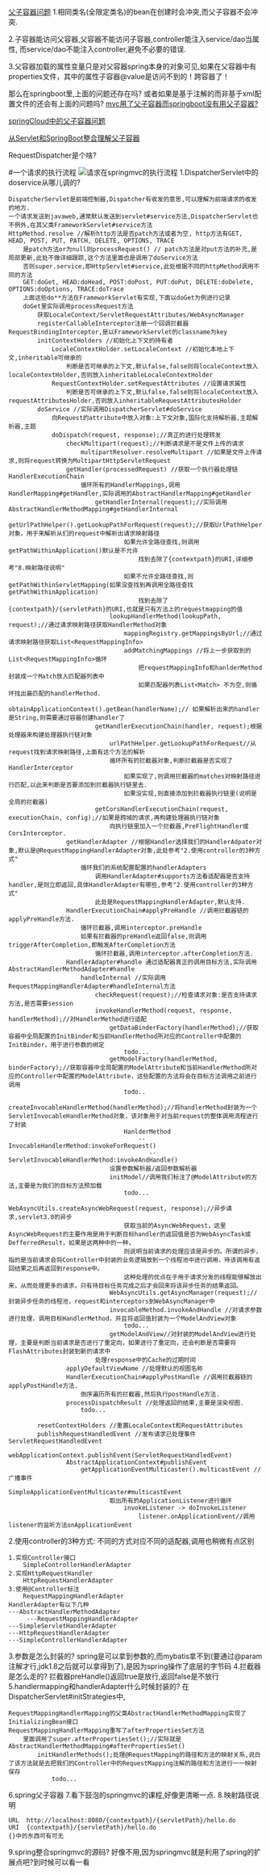 [父子容器问题](https://blog.csdn.net/qq_43842093/article/details/122008820)
1.相同类名(全限定类名)的bean在创建时会冲突,而父子容器不会冲突.

2.子容器能访问父容器,父容器不能访问子容器,controller能注入service/dao当属性, 而service/dao不能注入controller,避免不必要的错误.

3.父容器加载的属性变量只是对父容器spring本身的对象可见,如果在父容器中有properties文件，其中的属性子容器@value是访问不到的！跨容器了！

那么在springboot里,上面的问题还存在吗? 或者如果是基于注解的而非基于xml配置文件的还会有上面的问题吗?
[mvc用了父子容器而springboot没有用父子容器?](https://www.zhihu.com/question/488723652)

[springCloud中的父子容器问题](https://cloud.tencent.com/developer/article/1403379)

[从Servlet和SpringBoot整合理解父子容器](https://blog.csdn.net/daliucheng/article/details/121408902)


RequestDispatcher是个啥?

#一个请求的执行流程
![请求在springmvc的执行流程](img/511653356162_.pic.jpg)
1.DispatcherServlet中的doservice从哪儿调的?

    DispatcherServlet是前端控制器,Dispatcher有收发的意思,可以理解为前端请求的收发的地方.
    一个请求发送到javaweb,通常默认发送到servlet#service方法,DispatcherServlet也不例外,在其父类FrameworkServlet#service方法
    HttpMethod.resolve //解析http方法是否patch方法或者为空, http方法有GET, HEAD, POST, PUT, PATCH, DELETE, OPTIONS, TRACE
        是patch方法or为null则processRequest() // patch方法是对put方法的补充,是局部更新,此处不做详细跟踪,这个方法里面也是调用了doService方法
        否则super.service,即HttpServlet#service,此处根据不同的httpMethod调用不同的方法
        GET:doGet, HEAD:doHead, POST:doPost, PUT:doPut, DELETE:doDelete, OPTIONS:doOptions, TRACE:doTrace
        上面这些do**方法在FrameworkServlet有实现,下面以doGet为例进行记录
        doGet里实际调用processRequest方法
            获取LocaleContext/ServletRequestAttributes/WebAsyncManager
            registerCallableInterceptor注册一个回调拦截器RequestBindingInterceptor,是以FrameworkServlet的classname为key
            initContextHolders //初始化上下文的持有者
                LocaleContextHolder.setLocaleContext //初始化本地上下文,inheritable可继承的
                    判断是否可继承的上下文,默认false,false则将localeContext放入localeContextHolder,否则放入inheritableLocaleContextHolder
                RequestContextHolder.setRequestAttributes //设置请求属性
                    判断是否可继承的上下文,默认false,false则将localeContext放入requestAttributesHolder,否则放入inheritableRequestAttributesHolder
            doService //实际调用DispatcherServlet#doService
                向Request的attribute中放入对象:上下文对象,国际化支持解析器,主题解析器,主题
                doDispatch(request, response);//真正的进行处理转发
                    checkMultipart(request);//判断请求是不是文件上传的请求
                        multipartResolver.resolveMultipart //如果是文件上传请求,则将request转换为MultipartHttpServletRequest
                    getHandler(processedRequest) //获取一个执行器处理链HandlerExecutionChain
                        循环所有的HandlerMappings,调用HandlerMapping#getHandler,实际调用的AbstractHandlerMapping#getHandler
                            getHandlerInternal(request);//实际调用AbstractHandlerMethodMapping#getHandlerInternal
                                getUrlPathHelper().getLookupPathForRequest(request);//获取UrlPathHelper对象，用于来解析从们的request中解析出请求映射路径
                                    如果允许全路径查找,则调用getPathWithinApplication()默认是不允许
                                        找到去除了{contextpath}的URI,详细参考"8.映射路径说明"
                                    如果不允许全路径查找,则getPathWithinServletMapping(如果没查找到再调用全路径查找getPathWithinApplication)
                                        找到去除了{contextpath}/{servletPath}的URI,也就是只有方法上的requestmapping的值
                                lookupHandlerMethod(lookupPath, request);//通过请求映射路径获取HandlerMethod对象
                                    mappingRegistry.getMappingsByUrl;//通过请求映射路径获取List<RequestMappingInfo>
                                    addMatchingMappings //将上一步获取到的List<RequestMappingInfo>循环
                                        把requestMappingInfo和hanlderMethod封装成一个Match放入匹配器列表中
                                        如果匹配器列表List<Match> 不为空,则循环找出最匹配的handlerMethod.
                            obtainApplicationContext().getBean(handlerName);// 如果解析出来的handler是String,则需要通过容器创建handler了
                            getHandlerExecutionChain(handler, request);根据处理器来构建处理器执行链对象
                                urlPathHelper.getLookupPathForRequest//从request找到请求映射路径,上面有这个方法的解析
                                循环所有的拦截器对象,判断拦截器是否实现了HandlerInterceptor
                                    如果实现了,则调用拦截器的matches对映射路径进行匹配,以此来判断是否要添加到拦截器执行链里去.
                                    如果没实现,则直接添加到拦截器执行链里(说明是全局的拦截器)
                            getCorsHandlerExecutionChain(request, executionChain, config);//如果是跨域的请求,再构建处理器执行链对象
                                向执行链里加入一个拦截器,PreFlightHandler或CorsInterceptor.
                    getHandlerAdapter //根据Handler选择我们的HandlerAdpater对象,默认是@RequestMappingHandlerAdapter对象,此处参考"2.使用controller的3种方式"
                        循环我们的系统配置配置的handlerAdapters
                            调用HandlerAdapter#supports方法看适配器是否支持handler,是则立即返回,具体HandlerAdapter有哪些,参考"2.使用controller的3种方式"
                            此处是RequestMappingHandlerAdapter,默认支持.
                    HandlerExecutionChain#applyPreHandle //调用拦截器链的applyPreHandle方法.
                        循环拦截器,调用interceptor.preHandle
                        如果有拦截器的preHandle返回false,则调用triggerAfterCompletion,即触发AfterCompletion方法
                            循环拦截器,调用interceptor.afterCompletion方法.
                    HandlerAdapter#handle 通过适配器真正的调用目标方法,实际调用AbstractHandlerMethodAdapter#handle
                        handleInternal //实际调用RequestMappingHandlerAdapter#handleInternal方法
                            checkRequest(request);//检查请求对象:是否支持请求方法,是否需要session
                            invokeHandlerMethod(request, response, handlerMethod);//对HandlerMethod进行适配
                                getDataBinderFactory(handlerMethod);//获取容器中全局配置的InitBinder和当前HandlerMethod所对应的Controller中配置的InitBinder，用于进行参数的绑定
                                    todo...
                                getModelFactory(handlerMethod, binderFactory);//获取容器中全局配置的ModelAttribute和当前HandlerMethod所对应的Controller中配置的ModelAttribute，这些配置的方法将会在目标方法调用之前进行调用
                                    todo..
                                createInvocableHandlerMethod(handlerMethod);//将handlerMethod封装为一个ServletInvocableHandlerMethod对象，该对象用于对当前request的整体调用流程进行了封装
                                    HanlderMethod
                                        --InvocableHandlerMethod:invokeForRequest()
                                      	   --ServletInvocableHandlerMethod:invokeAndHandle()
                                设置参数解析器/返回参数解析器
                                initModel//调用我们标注了@ModelAttribute的方法,主要是为我们的目标方法预加载
                                    todo...
                                WebAsyncUtils.createAsyncWebRequest(request, response);//异步请求,servlet3.0的异步
                                    获取当前的AsyncWebRequest，这里AsyncWebRequest的主要作用是用于判断目标handler的返回值是否为WebAsyncTask或DefferredResult，如果是这两种中的一种，
                                    则说明当前请求的处理应该是异步的。所谓的异步，指的是当前请求会将Controller中封装的业务逻辑放到一个线程池中进行调用，待该调用有返回结果之后再返回到response中。
                                    这种处理的优点在于用于请求分发的线程能够解放出来，从而处理更多的请求，只有待目标任务完成之后才会回来将该异步任务的结果返回。
                                WebAsyncUtils.getAsyncManager(request);//封装异步任务的线程池，request和interceptors到WebAsyncManager中
                                invocableMethod.invokeAndHandle //对请求参数进行处理，调用目标HandlerMethod，并且将返回值封装为一个ModelAndView对象
                                    todo...
                                getModelAndView//对封装的ModelAndView进行处理，主要是判断当前请求是否进行了重定向，如果进行了重定向，还会判断是否需要将FlashAttributes封装到新的请求中
                            处理response中的Cache的过期时间
                    applyDefaultViewName //处理默认的视图名称
                    HandlerExecutionChain#applyPostHandle //调用拦截器链的applyPostHandle方法.
                        倒序遍历所有的拦截器,然后执行postHandle方法.
                    processDispatchResult //处理返回的结果,主要是渲染视图.
                        todo...
                    
            resetContextHolders //重置LocaleContext和RequestAttributes
            publishRequestHandledEvent //发布请求已处理事件 ServletRequestHandledEvent
                webApplicationContext.publishEvent(ServletRequestHandledEvent)
                    AbstractApplicationContext#publishEvent 
                        getApplicationEventMulticaster().multicastEvent //广播事件
                            SimpleApplicationEventMulticaster#multicastEvent
                                取出所有的ApplicationListener进行循环
                                    invokeListener -> doInvokeListener
                                        listener.onApplicationEvent//调用listener的监听方法onApplicationEvent

2.使用controller的3种方式: 不同的方式对应不同的适配器,调用也稍微有点区别
    
    1.实现Controller接口
        SimpleControllerHandlerAdapter
    2.实现HttpRequestHandler
        HttpRequestHandlerAdapter
    3.使用@Controller标注
        RequestMappingHandlerAdapter
    HandlerAdapter有以下几种
    ---AbstractHandlerMethodAdapter
         ---RequestMappingHandlerAdapter
    ---SimpleServletHandlerAdapter
    ---HttpRequestHandlerAdapter
    ---SimpleControllerHandlerAdapter

3.参数是怎么封装的?
    spring是可以拿到参数的,而mybatis拿不到(要通过@param注解才行,jdk1.8之后就可以拿得到了),是因为spring操作了底层的字节码
4.拦截器是怎么走的?
    拦截器preHandle()返回true是放行,返回false是不放行
5.handlermapping和handlerAdapter什么时候封装的?
    在DispatcherServlet#initStrategies中,
    
    RequestMappingHandlerMapping的父类AbstractHandlerMethodMapping实现了InitializingBean接口
    RequestMappingHandlerMapping重写了afterPropertiesSet方法
        里面调用了super.afterPropertiesSet();//实际就是AbstractHandlerMethodMapping#afterPropertiesSet()
            initHandlerMethods();处理@RequestMapping的路径和方法的映射关系,说白了该方法就是去把我们的Controller中的RequestMapping注解的路径和方法进行一一映射保存
                todo...
    
6.spring父子容器
7.看下鼓泡的springmvc的课程,好像更清晰一点.
8.映射路径说明

    URL  http://localhost:8080/{contextpath}/{servletPath}/hello.do
    URI  {contextpath}/{servletPath}/hello.do
    {}中的东西可有可无
    
9.spring整合springmvc的源码? 好像不用,因为springmvc就是利用了spring的扩展点吧?到时候可以看一看

















